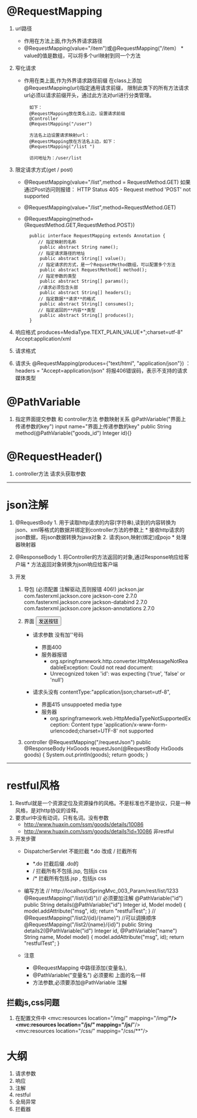 # @RequestMapping #
1. url路径
	* 作用在方法上面,作为外界请求路径
	* @RequestMapping(value="/item")或@RequestMapping("/item）
			* value的值是数组，可以将多个url映射到同一个方法
2. 窄化请求
	* 作用在类上面,作为外界请求路径前缀
			在class上添加@RequestMapping(url)指定通用请求前缀， 限制此类下的所有方法请求url必须以请求前缀开头，通过此方法对url进行分类管理。

			如下：
			@RequestMapping放在类名上边，设置请求前缀 
			@Controller
			@RequestMapping("/user")
			
			方法名上边设置请求映射url：
			@RequestMapping放在方法名上边，如下：
			@RequestMapping("/list ")
			
			访问地址为：/user/list

3. 限定请求方式(get  /   post)
	* @RequestMapping(value="/list",method = RequestMethod.GET)
			如果通过Post访问则报错：
					HTTP Status 405 - Request method 'POST' not supported
	* @RequestMapping(value="/list",method=RequestMethod.GET)
	* @RequestMapping(method={RequestMethod.GET,RequestMethod.POST})

			public interface RequestMapping extends Annotation {
			　　// 指定映射的名称
			    public abstract String name();
			　　// 指定请求路径的地址
			    public abstract String[] value();
			　　// 指定请求的方式，是一个RequsetMethod数组，可以配置多个方法
			    public abstract RequestMethod[] method();
			　　// 指定参数的类型
			    public abstract String[] params();
			　　//请求必须包含头部　　　
			    public abstract String[] headers();
			　　// 指定数据**请求**的格式
			    public abstract String[] consumes();
			　　// 指定返回的**内容**类型
			    public abstract String[] produces();
			}

4. 响应格式
		produces=MediaType.TEXT_PLAIN_VALUE+";charset=utf-8"
		Accept:application/xml		
		
5. 请求格式

6. 请求头
		@RequestMapping(produces={"text/html", "application/json"}) ：
		headers = "Accept=application/json"
		将报406错误码，表示不支持的请求媒体类型

# @PathVariable #
1. 指定界面提交参数 和 controller方法 参数映射关系
		@PathVariable("界面上传递参数的key") 
		input name="界面上传递参数的key"
		public String method(@PathVariable("goods_id") Integer id){}


# @RequestHeader() #
1. controller方法 请求头获取参数


----------
# json注解 #
1. @RequestBody
		1. 用于读取http请求的内容(字符串),读到的内容转换为json、xml等格式的数据并绑定到controller方法的参数上
			* 接收http请求的json数据，将json数据转换为java对象
		2. 请求json,映射(绑定)成pojo
			* 处理器映射器

2. @ResponseBody
		1. 将Controller的方法返回的对象,通过Response响应给客户端
			* 方法返回对象转换为json响应给客户端
3. 开发
	1. 导包 (必须配置 注解驱动,否则报错 406!)
		jackson.jar
		  	 <dependency>
		       <groupId>com.fasterxml.jackson.core</groupId>
		       <artifactId>jackson-core</artifactId>
		       <version>2.7.0</version>
		     </dependency>
		     <dependency>
		       <groupId>com.fasterxml.jackson.core</groupId>
		       <artifactId>jackson-databind</artifactId>
		       <version>2.7.0</version>
		     </dependency>
		     <dependency>
		       <groupId>com.fasterxml.jackson.core</groupId>
		       <artifactId>jackson-annotations</artifactId>
		       <version>2.7.0</version>
		     </dependency>
	2. 界面
			<script type="text/javascript" src="${pageContext.request.contextPath }/js/jquery-3.2.1.min.js" ></script>
				<script type="text/javascript">
					function sendJson()
					{
						$.ajax({
							 url: "${pageContext.request.contextPath }/requestJson.do",
						   	type:"post"  ,
						   	//必须要加引号
						   //	data: '{"id":1,"name":"xx"}',
						    data: {"id":1,"name":"xx"},
						   	dateType:"json",
						   	contentType:"application/json;charset=utf-8",
						   	success: function(result){
						   		alert(result);
						   		alert(result.id);
						   	  }
						});
					}
				</script>
			<button onclick="sendJson()" value="发送按钮">发送按钮 </button>
					
		* 请求参数 没有加''号码
			* 界面400
			* 服务器报错
				* org.springframework.http.converter.HttpMessageNotReadableException: Could not read document: 
				* Unrecognized token 'id': was expecting ('true', 'false' or 'null')

		* 请求头没有   contentType:"application/json;charset=utf-8",
			* 界面415 unsuppoeted media type
			* 服务器
				* org.springframework.web.HttpMediaTypeNotSupportedException: Content type 'application/x-www-form-urlencoded;charset=UTF-8' not supported
	3. controller
			@RequestMapping("/requestJson")
			public @ResponseBody HxGoods requestJson(@RequestBody HxGoods goods) {
				System.out.println(goods);
				return goods;
			}
	




----------
# restful风格 #
1. Restful就是一个资源定位及资源操作的风格。不是标准也不是协议，只是一种风格，是对http协议的诠释。
2. 要求url中没有动词，只有名词。没有参数
	* http://www.huaxin.com/ssm/goods/details/10086
	* http://www.huaxin.com/ssm/goods/details?id=10086  非restful
3. 开发步骤
	* DispatcherServlet 不能拦截 *.do  改成 / 拦截所有
		* *.do	拦截后缀 .do的
		* /		拦截所有不包括.jsp, 包括js css
		* /*	拦截所有包括.jsp  , 包括js css

	* 编写方法
			// http://localhost/SpringMvc_003_Param/rest/list/1233
			@RequestMapping("/list/{id}")// 必须要加注解 @PathVariable("id")
			public String details(@PathVariable("id") Integer id, Model model) {
				model.addAttribute("msg", id);
				return "restfulTest";
			}
		//	@RequestMapping("/list2/{id}/{name}")  //可以调换顺序 
			@RequestMapping("/list2/{name}/{id}")
			public String details2(@PathVariable("id") Integer id,
					@PathVariable("name") String name, Model model) {
				model.addAttribute("msg", id);
				return "restfulTest";
			}
	* 注意
		* @RequestMapping 中路径添加{变量名},
		* @PathVariable("变量名") 必须要和 上面的名一样
		* 方法参数,必须要添加@PathVariable 注解


## 拦截js,css问题 ##
1. 在配置文件中
		<!--  
			静态资源的访问
			location元素表示webapp目录下的js包下的所有文件；
			mapping元素表示以/js开头的所有请求路径，如/js/a 或者/js/a/b；
		-->
		 <mvc:resources location="/img/" mapping="/img/**"/>   
		 <mvc:resources location="/js/" mapping="/js/**"/>    
		 <mvc:resources location="/css/" mapping="/css/**"/>


# 大纲 #
1. 请求参数
2. 响应
3. 注解
4. restful
5. 全局异常
6. 拦截器